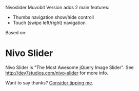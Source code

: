 Nivoslider Muvobit Version adds 2 main features:
- Thumbs navigation show/hide controll
- Touch (swipe left/right) navigation

Based on:

# Nivo Slider

Nivo Slider is "The Most Awesome jQuery Image Slider". See http://dev7studios.com/nivo-slider for more info.

Want to say thanks? [Consider tipping me](https://www.gittip.com/gilbitron).
